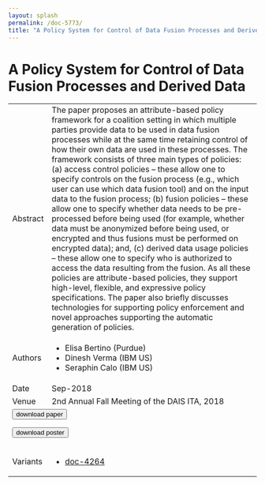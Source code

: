 ```yaml
---
layout: splash
permalink: /doc-5773/
title: "A Policy System for Control of Data Fusion Processes and Derived Data"
---
```


# A Policy System for Control of Data Fusion Processes and Derived Data

<table>
    <tbody>
    <tr>
        <td>Abstract</td>
        <td>The paper proposes an attribute-based policy framework for a coalition setting in which multiple parties provide data to be used in data fusion processes while at the same time retaining control of how their own data are used in these processes. The framework consists of three main types of policies: (a) access control policies – these allow one to specify controls on the fusion process (e.g., which user can use which data fusion tool) and on the input data to the fusion process; (b) fusion policies – these allow one to specify whether data needs to be pre-processed before being used (for example, whether data must be anonymized before being used, or encrypted and thus fusions must be performed on encrypted data); and, (c) derived data usage policies – these allow one to specify who is authorized to access the data resulting from the fusion. As all these policies are attribute-based policies, they support high-level, flexible, and expressive policy specifications. The paper also briefly discusses technologies for supporting policy enforcement and novel approaches supporting the automatic generation of policies.</td>
    </tr>
    <tr>
        <td>Authors</td>
        <td>
            <ul>
                <li>Elisa Bertino (Purdue)</li>
                <li>Dinesh Verma (IBM US)</li>
                <li>Seraphin Calo (IBM US)</li>
            </ul>
        </td>
    </tr>
    <tr>
        <td>Date</td>
        <td>Sep-2018</td>
    </tr>
    <tr>
        <td>Venue</td>
        <td>2nd Annual Fall Meeting of the DAIS ITA, 2018</td>
    </tr>
        <tr>
            <td colspan="2">
                <form method="get" action="https://dais-ita.org/sites/default/files/2525.pdf">
                    <button type="submit">download paper</button>
                </form>
                <form method="get" action="https://dais-ita.org/sites/default/files/2525_poster.pdf">
                    <button type="submit">download poster</button>
                </form>
            </td>
        </tr>
        <tr>
            <td>Variants</td>
            <td>
                <ul>
                    <li><a href="${varId}">doc-4264</a></li>
                </ul>
            </td>
        </tr>
    </tbody>
</table>
